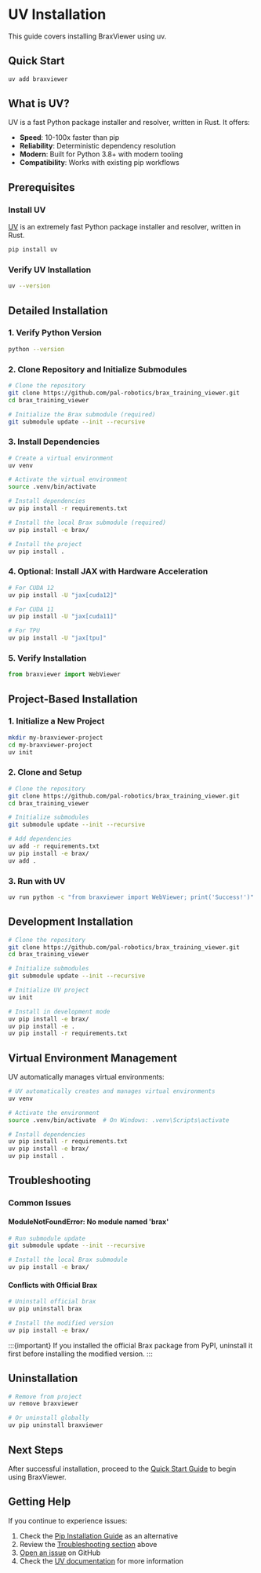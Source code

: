 # UV Installation

This guide covers installing BraxViewer using uv.

## Quick Start

```bash
uv add braxviewer
```

## What is UV?

UV is a fast Python package installer and resolver, written in Rust. It offers:

- **Speed**: 10-100x faster than pip
- **Reliability**: Deterministic dependency resolution
- **Modern**: Built for Python 3.8+ with modern tooling
- **Compatibility**: Works with existing pip workflows

## Prerequisites

### Install UV

[UV](https://github.com/astral-sh/uv) is an extremely fast Python package installer and resolver, written in Rust.

```bash
pip install uv
```

### Verify UV Installation
```bash
uv --version
```

## Detailed Installation

### 1. Verify Python Version
```bash
python --version
```

### 2. Clone Repository and Initialize Submodules

```bash
# Clone the repository
git clone https://github.com/pal-robotics/brax_training_viewer.git
cd brax_training_viewer

# Initialize the Brax submodule (required)
git submodule update --init --recursive
```

### 3. Install Dependencies

```bash
# Create a virtual environment
uv venv

# Activate the virtual environment
source .venv/bin/activate

# Install dependencies
uv pip install -r requirements.txt

# Install the local Brax submodule (required)
uv pip install -e brax/

# Install the project
uv pip install .
```

### 4. Optional: Install JAX with Hardware Acceleration

```bash
# For CUDA 12
uv pip install -U "jax[cuda12]"

# For CUDA 11
uv pip install -U "jax[cuda11]"

# For TPU
uv pip install -U "jax[tpu]"
```

### 5. Verify Installation
```python
from braxviewer import WebViewer
```

## Project-Based Installation

### 1. Initialize a New Project
```bash
mkdir my-braxviewer-project
cd my-braxviewer-project
uv init
```

### 2. Clone and Setup
```bash
# Clone the repository
git clone https://github.com/pal-robotics/brax_training_viewer.git
cd brax_training_viewer

# Initialize submodules
git submodule update --init --recursive

# Add dependencies
uv add -r requirements.txt
uv pip install -e brax/
uv add .
```

### 3. Run with UV
```bash
uv run python -c "from braxviewer import WebViewer; print('Success!')"
```

## Development Installation

```bash
# Clone the repository
git clone https://github.com/pal-robotics/brax_training_viewer.git
cd brax_training_viewer

# Initialize submodules
git submodule update --init --recursive

# Initialize UV project
uv init

# Install in development mode
uv pip install -e brax/
uv pip install -e .
uv pip install -r requirements.txt
```

## Virtual Environment Management

UV automatically manages virtual environments:

```bash
# UV automatically creates and manages virtual environments
uv venv

# Activate the environment
source .venv/bin/activate  # On Windows: .venv\Scripts\activate

# Install dependencies
uv pip install -r requirements.txt
uv pip install -e brax/
uv pip install .
```

## Troubleshooting

### Common Issues

#### ModuleNotFoundError: No module named 'brax'
```bash
# Run submodule update
git submodule update --init --recursive

# Install the local Brax submodule
uv pip install -e brax/
```

#### Conflicts with Official Brax
```bash
# Uninstall official brax
uv pip uninstall brax

# Install the modified version
uv pip install -e brax/
```

:::{important}
If you installed the official Brax package from PyPI, uninstall it first before installing the modified version.
:::

## Uninstallation

```bash
# Remove from project
uv remove braxviewer

# Or uninstall globally
uv pip uninstall braxviewer
```

## Next Steps

After successful installation, proceed to the [Quick Start Guide](quick-start) to begin using BraxViewer.

## Getting Help

If you continue to experience issues:

1. Check the [Pip Installation Guide](installation-pip) as an alternative
2. Review the [Troubleshooting section](#troubleshooting) above
3. [Open an issue](https://github.com/pal-robotics/brax_training_viewer/issues) on GitHub
4. Check the [UV documentation](https://docs.astral.sh/uv/) for more information 